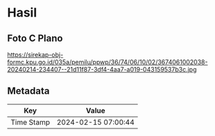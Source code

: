 # Hasil

## Foto C Plano

https://sirekap-obj-formc.kpu.go.id/035a/pemilu/ppwp/36/74/06/10/02/3674061002038-20240214-234407--21d11f87-3df4-4aa7-a019-043159537b3c.jpg


## Metadata

| Key        | Value               |
| ---------- | ------------------- |
| Time Stamp | 2024-02-15 07:00:44 |



